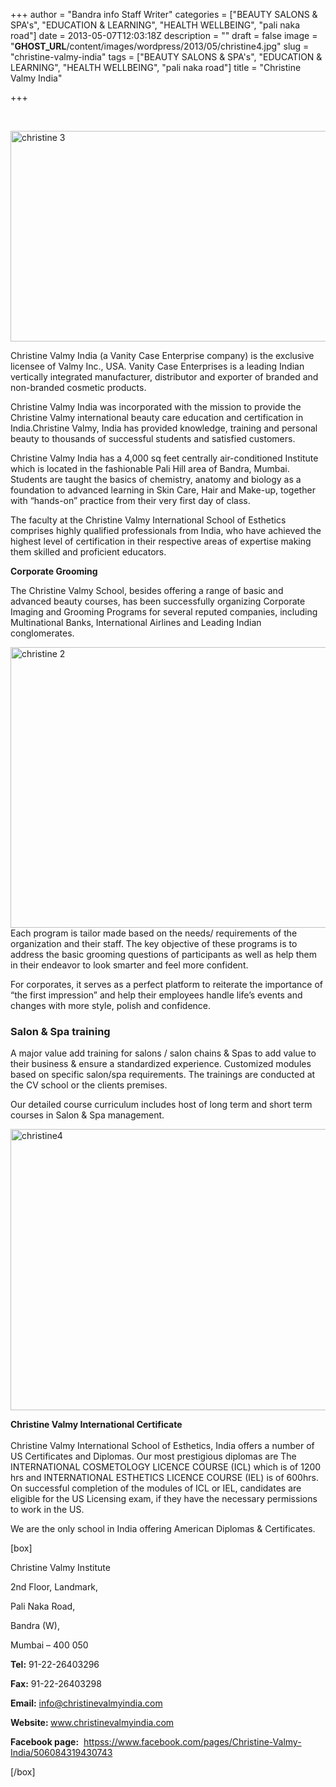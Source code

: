 +++
author = "Bandra info Staff Writer"
categories = ["BEAUTY SALONS &amp; SPA's", "EDUCATION &amp; LEARNING", "HEALTH WELLBEING", "pali naka road"]
date = 2013-05-07T12:03:18Z
description = ""
draft = false
image = "__GHOST_URL__/content/images/wordpress/2013/05/christine4.jpg"
slug = "christine-valmy-india"
tags = ["BEAUTY SALONS &amp; SPA's", "EDUCATION &amp; LEARNING", "HEALTH WELLBEING", "pali naka road"]
title = "Christine Valmy India"

+++


<p>&nbsp;</p>
<p><a href="https://i0.wp.com/bandra.info/wp-content/uploads/2013/05/christine-3.jpg?ssl=1"><img loading="lazy" class="size-full wp-image-1437 aligncenter" alt="christine 3" src="https://i0.wp.com/bandra.info/wp-content/uploads/2013/05/christine-3.jpg?resize=600%2C337&#038;ssl=1" width="600" height="337" srcset="https://i0.wp.com/bandra.info/wp-content/uploads/2013/05/christine-3.jpg?w=600&amp;ssl=1 600w, https://i0.wp.com/bandra.info/wp-content/uploads/2013/05/christine-3.jpg?resize=300%2C168&amp;ssl=1 300w" sizes="(max-width: 600px) 100vw, 600px" data-recalc-dims="1" /></a></p>
<p>Christine Valmy India (a Vanity Case Enterprise company) is the exclusive licensee of Valmy Inc., USA. Vanity Case Enterprises is a leading Indian vertically integrated manufacturer, distributor and exporter of branded and non-branded cosmetic products.</p>
<p>Christine Valmy India was incorporated with the mission to provide the Christine Valmy international beauty care education and certification in India.Christine Valmy, India has provided knowledge, training and personal beauty to thousands of successful students and satisfied customers.</p>
<p>Christine Valmy India has a 4,000 sq feet centrally air-conditioned Institute which is located in the fashionable Pali Hill area of Bandra, Mumbai. Students are taught the basics of chemistry, anatomy and biology as a foundation to advanced learning in Skin Care, Hair and Make-up, together with &#8220;hands-on&#8221; practice from their very first day of class.</p>
<p>The faculty at the Christine Valmy International School of Esthetics comprises highly qualified professionals from India, who have achieved the highest level of certification in their respective areas of expertise making them skilled and proficient educators.</p>
<p><b>Corporate Grooming</b></p>
<p>The Christine Valmy School, besides offering a range of basic and advanced beauty courses, has been successfully organizing Corporate Imaging and Grooming Programs for several reputed companies, including Multinational Banks, International Airlines and Leading Indian conglomerates.</p>
<p><a href="https://i2.wp.com/bandra.info/wp-content/uploads/2013/05/christine-2.jpg?ssl=1"><img loading="lazy" class="size-full wp-image-1436 aligncenter" alt="christine 2" src="https://i2.wp.com/bandra.info/wp-content/uploads/2013/05/christine-2.jpg?resize=598%2C449&#038;ssl=1" width="598" height="449" srcset="https://i2.wp.com/bandra.info/wp-content/uploads/2013/05/christine-2.jpg?w=598&amp;ssl=1 598w, https://i2.wp.com/bandra.info/wp-content/uploads/2013/05/christine-2.jpg?resize=300%2C225&amp;ssl=1 300w" sizes="(max-width: 598px) 100vw, 598px" data-recalc-dims="1" /></a><br />
Each program is tailor made based on the needs/ requirements of the organization and their staff. The key objective of these programs is to address the basic grooming questions of participants as well as help them in their endeavor to look smarter and feel more confident.</p>
<p>For corporates, it serves as a perfect platform to reiterate the importance of “the first impression” and help their employees handle life’s events and changes with more style, polish and confidence.</p>
<h3><b>Salon &amp; Spa training</b></h3>
<p>A major value add training for salons / salon chains &amp; Spas to add value to their business &amp; ensure a standardized experience. Customized modules based on specific salon/spa requirements. The trainings are conducted at the CV school or the clients premises.</p>
<p>Our detailed course curriculum includes host of long term and short term courses in Salon &amp; Spa management.</p>
<p><a href="https://i2.wp.com/bandra.info/wp-content/uploads/2013/05/christine4.jpg?ssl=1"><img loading="lazy" class="size-full wp-image-1438 aligncenter" alt="christine4" src="https://i2.wp.com/bandra.info/wp-content/uploads/2013/05/christine4.jpg?resize=600%2C450&#038;ssl=1" width="600" height="450" srcset="https://i2.wp.com/bandra.info/wp-content/uploads/2013/05/christine4.jpg?w=600&amp;ssl=1 600w, https://i2.wp.com/bandra.info/wp-content/uploads/2013/05/christine4.jpg?resize=300%2C225&amp;ssl=1 300w" sizes="(max-width: 600px) 100vw, 600px" data-recalc-dims="1" /></a></p>
<p><b>Christine Valmy International Certificate</b><b><br />
</b><br />
Christine Valmy International School of Esthetics, India offers a number of US Certificates and Diplomas. Our most prestigious diplomas are The INTERNATIONAL COSMETOLOGY LICENCE COURSE (ICL) which is of 1200 hrs and INTERNATIONAL ESTHETICS LICENCE COURSE (IEL) is of 600hrs. On successful completion of the modules of ICL or IEL, candidates are eligible for the US Licensing exam, if they have the necessary permissions to work in the US.</p>
<p>We are the only school in India offering American Diplomas &amp; Certificates.</p>
<p>[box]</p>
<p>Christine Valmy Institute</p>
<p>2nd Floor, Landmark,</p>
<p>Pali Naka Road,</p>
<p>Bandra (W),</p>
<p>Mumbai &#8211; 400 050</p>
<p><b>Tel:</b> 91-22-26403296</p>
<p><b>Fax:</b> 91-22-26403298</p>
<p><b>Email:</b> <a href="mailto:info@christinevalmyindia.com" target="_blank">info@christinevalmyindia.com</a></p>
<p><b>Website: </b><a href="https://www.christinevalmyindia.com/">www.christinevalmyindia.com</a></p>
<p><b>Facebook page:</b>  <a href="httpss://www.facebook.com/pages/Christine-Valmy-India/506084319430743">httpss://www.facebook.com/pages/Christine-Valmy-India/506084319430743</a></p>
<p>[/box]</p>



